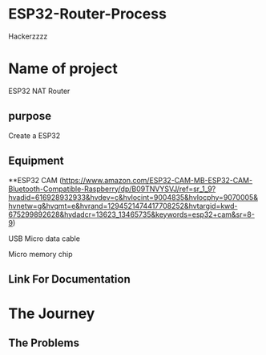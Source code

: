 # ESP32-Router-Process
Hackerzzzz

# Name of project
ESP32 NAT Router


## purpose
Create a ESP32
 

## Equipment
**ESP32 CAM
(https://www.amazon.com/ESP32-CAM-MB-ESP32-CAM-Bluetooth-Compatible-Raspberry/dp/B09TNVYSVJ/ref=sr_1_9?hvadid=616928932933&hvdev=c&hvlocint=9004835&hvlocphy=9070005&hvnetw=g&hvqmt=e&hvrand=1294521474417708252&hvtargid=kwd-675299892628&hydadcr=13623_13465735&keywords=esp32+cam&sr=8-9)


USB Micro data cable


Micro memory chip


## Link For Documentation 

# The Journey

## The Problems
